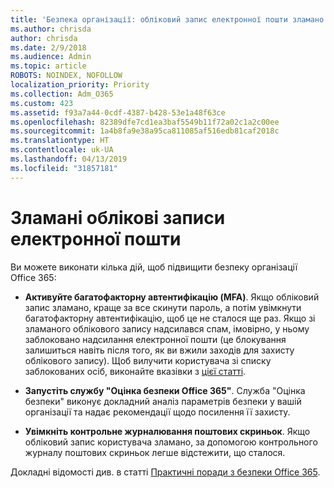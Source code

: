 ```yaml
---
title: 'Безпека організації: обліковий запис електронної пошти зламано (423)'
ms.author: chrisda
author: chrisda
ms.date: 2/9/2018
ms.audience: Admin
ms.topic: article
ROBOTS: NOINDEX, NOFOLLOW
localization_priority: Priority
ms.collection: Adm_O365
ms.custom: 423
ms.assetid: f93a7a44-0cdf-4387-b428-53e1a48f63ce
ms.openlocfilehash: 82389dfe7cd1ea3baf5549b11f72a02c1a2c00ee
ms.sourcegitcommit: 1a4b8fa9e38a95ca811085af516edb81caf2018c
ms.translationtype: HT
ms.contentlocale: uk-UA
ms.lasthandoff: 04/13/2019
ms.locfileid: "31857181"
---
```

# <a name="compromised-email-accounts"></a>Зламані облікові записи електронної пошти

Ви можете виконати кілька дій, щоб підвищити безпеку організації Office 365:

- **Активуйте багатофакторну автентифікацію (MFA)**. Якщо обліковий запис зламано, краще за все скинути пароль, а потім увімкнути багатофакторну автентифікацію, щоб це не сталося ще раз. Якщо зі зламаного облікового запису надсилався спам, імовірно, у ньому заблоковано надсилання електронної пошти (це блокування залишиться навіть після того, як ви вжили заходів для захисту облікового запису). Щоб вилучити користувача зі списку заблокованих осіб, виконайте вказівки з [цієї статті](https://technet.microsoft.com/library/ms.exch.eac.actioncenter.aspx).

- **Запустіть службу "Оцінка безпеки Office 365"**. Служба "Оцінка безпеки" виконує докладний аналіз параметрів безпеки у вашій організації та надає рекомендації щодо посилення її захисту.

- **Увімкніть контрольне журналювання поштових скриньок**. Якщо обліковий запис користувача зламано, за допомогою контрольного журналу поштових скриньок легше відстежити, що сталося.

Докладні відомості див. в статті [Практичні поради з безпеки Office 365](https://support.office.com/article/9295e396-e53d-49b9-ae9b-0b5828cdedc3.aspx).
